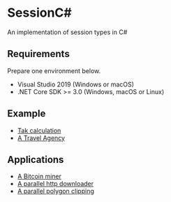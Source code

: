 # SessionC#

An implementation of session types in C#

## Requirements

Prepare one environment below.

- Visual Studio 2019 (Windows or macOS)
- .NET Core SDK >= 3.0 (Windows, macOS or Linux)

## Example

- [Tak calculation](./SessionCSharpExamples/TaraiProtocol/Program.cs)
- [A Travel Agency](./SessionCSharpExamples/TravelAgency/Program.cs)

## Applications

- [A Bitcoin miner](./SessionCSharpApplications/BitcoinNonceCalculator/Program.cs)
- [A parallel http downloader](./SessionCSharpApplications/ParallelHttpDownloader/Program.cs)
- [A parallel polygon clipping](./SessionCSharpApplications/PolygonClippingPipeline/Program.cs)
